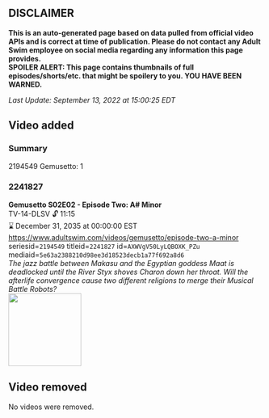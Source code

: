 ## DISCLAIMER
**This is an auto-generated page based on data pulled from official video APIs and is correct at time of publication. Please do not contact any Adult Swim employee on social media regarding any information this page provides.**  
**SPOILER ALERT: This page contains thumbnails of full episodes/shorts/etc. that might be spoilery to you. YOU HAVE BEEN WARNED.**  

_Last Update: September 13, 2022 at 15:00:25 EDT_
## Video added
### Summary
2194549 Gemusetto: 1  
### 2241827
**Gemusetto S02E02 - Episode Two: A# Minor**  
TV-14-DLSV 🔓 11:15  
⌛ December 31, 2035 at 00:00:00 EST  
https://www.adultswim.com/videos/gemusetto/episode-two-a-minor  
seriesid=`2194549` titleid=`2241827` id=`AXWVgV50LyLQBOXK_PZu` mediaid=`5e63a2388210d98ee3d18523decb1a77f692a8d6`  
_The jazz battle between Makasu and the Egyptian goddess Maat is deadlocked until the River Styx shoves Charon down her throat. Will the afterlife convergence cause two different religions to merge their Musical Battle Robots?_  
<a href="https://media.cdn.adultswim.com/uploads/20201106/thumbnails/2_201162220426-GSMP_202_dup-20201026.jpg"><img src="https://media.cdn.adultswim.com/uploads/20201106/thumbnails/2_201162220426-GSMP_202_dup-20201026.jpg" height="144px" /></a>
## Video removed
No videos were removed.  
